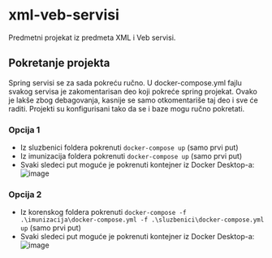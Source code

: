 # xml-veb-servisi

Predmetni projekat iz predmeta XML i Veb servisi.

## Pokretanje projekta

Spring servisi se za sada pokreću ručno. U docker-compose.yml fajlu svakog servisa je zakomentarisan deo koji pokreće spring projekat. Ovako je lakše zbog debagovanja, kasnije se samo otkomentariše taj deo i sve će raditi. Projekti su konfigurisani tako da se i baze mogu ručno pokretati.

### Opcija 1

- Iz sluzbenici foldera pokrenuti `docker-compose up` (samo prvi put)
- Iz imunizacija foldera pokrenuti `docker-compose up` (samo prvi put)
- Svaki sledeci put moguće je pokrenuti kontejner iz Docker Desktop-a:
  ![image](https://user-images.githubusercontent.com/27950949/148374518-eea2ded7-edc4-4295-904a-d743e0c3b45b.png)

### Opcija 2

- Iz korenskog foldera pokrenuti `docker-compose -f .\imunizacija\docker-compose.yml -f .\sluzbenici\docker-compose.yml up` (samo prvi put)
- Svaki sledeci put moguće je pokrenuti kontejner iz Docker Desktop-a:
  ![image](https://user-images.githubusercontent.com/27950949/148374375-889d7997-81cc-4989-a588-cc8fcc865071.png)
